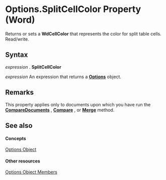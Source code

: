 
# Options.SplitCellColor Property (Word)

Returns or sets a  **WdCellColor** that represents the color for split table cells. Read/write.


## Syntax

 _expression_ . **SplitCellColor**

 _expression_ An expression that returns a **[Options](873b7b99-3fe1-fd89-9ece-a9355cb827dc.md)** object.


## Remarks

This property applies only to documents upon which you have run the  **[CompareDocuments](511c811f-3f2b-9b93-f339-32324569a765.md)** , **[Compare](2715f719-d141-c60c-8956-64aa3a58e268.md)** , or **[Merge](e7ab537d-dfd3-177b-722a-6fe693c158d8.md)** method.


## See also


#### Concepts


[Options Object](873b7b99-3fe1-fd89-9ece-a9355cb827dc.md)
#### Other resources


[Options Object Members](76cd9dfe-6bbb-4c3d-0bfc-79a62bedd15e.md)
